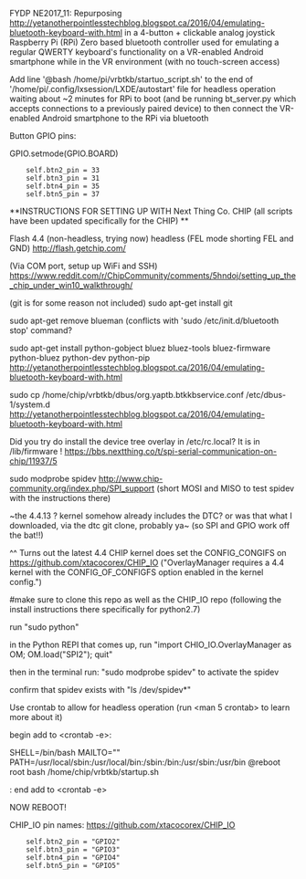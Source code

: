 FYDP NE2017_11: Repurposing http://yetanotherpointlesstechblog.blogspot.ca/2016/04/emulating-bluetooth-keyboard-with.html in a 4-button + clickable analog joystick Raspberry Pi (RPi) Zero based bluetooth controller used for emulating a regular QWERTY keyboard's functionality on a VR-enabled Android smartphone while in the VR environment (with no touch-screen access)

Add line '@bash /home/pi/vrbtkb/startuo_script.sh' to the end of '/home/pi/.config/lxsession/LXDE/autostart' file for headless operation waiting about ~2 minutes for RPi to boot (and be running bt_server.py which accepts connections to a previously paired device) to then connect the VR-enabled Android smartphone to the RPi via bluetooth

 Button GPIO pins:

GPIO.setmode(GPIO.BOARD)

		self.btn2_pin = 33
		self.btn3_pin = 31
		self.btn4_pin = 35
		self.btn5_pin = 37

**INSTRUCTIONS FOR SETTING UP WITH Next Thing Co. CHIP (all scripts have been updated specifically for the CHIP) **

Flash 4.4 (non-headless, trying now) headless (FEL mode shorting FEL and GND) http://flash.getchip.com/

(Via COM port, setup up WiFi and SSH) https://www.reddit.com/r/ChipCommunity/comments/5hndoj/setting_up_the_chip_under_win10_walkthrough/

(git is for some reason not included)
sudo apt-get install git

sudo apt-get remove blueman (conflicts with 'sudo /etc/init.d/bluetooth stop' command?

sudo apt-get install python-gobject bluez bluez-tools bluez-firmware python-bluez python-dev python-pip  http://yetanotherpointlesstechblog.blogspot.ca/2016/04/emulating-bluetooth-keyboard-with.html

sudo cp /home/chip/vrbtkb/dbus/org.yaptb.btkkbservice.conf /etc/dbus-1/system.d 
http://yetanotherpointlesstechblog.blogspot.ca/2016/04/emulating-bluetooth-keyboard-with.html

Did you try do install the device tree overlay in /etc/rc.local? It is in /lib/firmware !
https://bbs.nextthing.co/t/spi-serial-communication-on-chip/11937/5

sudo modprobe spidev  http://www.chip-community.org/index.php/SPI_support
(short MOSI and MISO to test spidev with the instructions there)

~the 4.4.13 ? kernel somehow already includes the DTC? or was that what I downloaded, via the dtc git clone, probably ya~ (so SPI and GPIO work off the bat!!)

^^ Turns out the latest 4.4 CHIP kernel does set the CONFIG_CONGIFS on https://github.com/xtacocorex/CHIP_IO
("OverlayManager requires a 4.4 kernel with the CONFIG_OF_CONFIGFS option enabled in the kernel config.")

#make sure to clone this repo as well as the CHIP_IO repo (following the install instructions there specifically for python2.7)

run "sudo python"

in the Python REPI that comes up, run "import CHIO_IO.OverlayManager as OM; OM.load("SPI2"); quit"
	
then in the terminal run: "sudo modprobe spidev" to activate the spidev

confirm that spidev exists with "ls /dev/spidev*"

Use crontab to allow for headless operation (run <man 5 crontab> to learn more about it)

begin add to <crontab -e>:

SHELL=/bin/bash
MAILTO=""
PATH=/usr/local/sbin:/usr/local/bin:/sbin:/bin:/usr/sbin:/usr/bin
@reboot root bash /home/chip/vrbtkb/startup.sh

: end add to <crontab -e>

NOW REBOOT!

CHIP_IO pin names: https://github.com/xtacocorex/CHIP_IO

		self.btn2_pin = "GPIO2"
		self.btn3_pin = "GPIO3"
		self.btn4_pin = "GPIO4"
		self.btn5_pin = "GPIO5"
